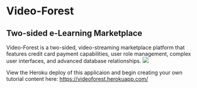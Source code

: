 <h1>Video-Forest </h1>
<h2> Two-sided e-Learning Marketplace </h2>
Video-Forest is a two-sided, video-streaming marketplace platform that features credit card payment capabilities, user role management, complex user interfaces, and advanced database relationships.

<img src="https://matthewchoat.netlify.com/flixter.png" />

View the Heroku deploy of this applicaion and begin creating your own tutorial content here: https://videoforest.herokuapp.com/
